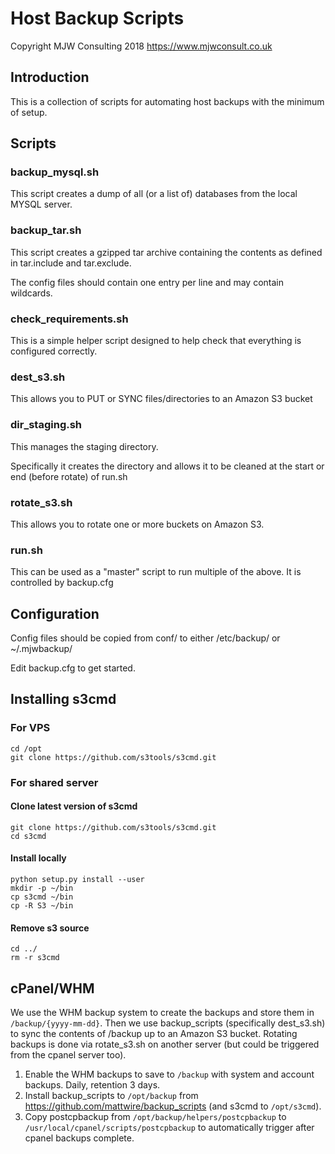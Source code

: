 # Host Backup Scripts

Copyright MJW Consulting 2018
https://www.mjwconsult.co.uk

## Introduction
This is a collection of scripts for automating host backups with the minimum of setup.

## Scripts
### backup_mysql.sh
This script creates a dump of all (or a list of) databases from the local MYSQL server.

### backup_tar.sh
This script creates a gzipped tar archive containing the contents as defined in tar.include and tar.exclude.

The config files should contain one entry per line and may contain wildcards.

### check_requirements.sh
This is a simple helper script designed to help check that everything is configured correctly.

### dest_s3.sh
This allows you to PUT or SYNC files/directories to an Amazon S3 bucket

### dir_staging.sh
This manages the staging directory.

Specifically it creates the directory and allows it to be cleaned at the start or end (before rotate) of run.sh

### rotate_s3.sh
This allows you to rotate one or more buckets on Amazon S3.

### run.sh
This can be used as a "master" script to run multiple of the above.  It is controlled by backup.cfg

## Configuration
Config files should be copied from conf/ to either /etc/backup/ or ~/.mjwbackup/

Edit backup.cfg to get started.

## Installing s3cmd
### For VPS
```
cd /opt
git clone https://github.com/s3tools/s3cmd.git
```

### For shared server
#### Clone latest version of s3cmd
```
git clone https://github.com/s3tools/s3cmd.git
cd s3cmd
```

#### Install locally
```
python setup.py install --user
mkdir -p ~/bin
cp s3cmd ~/bin
cp -R S3 ~/bin
```

#### Remove s3 source
```
cd ../
rm -r s3cmd
```

## cPanel/WHM
We use the WHM backup system to create the backups and store them in `/backup/{yyyy-mm-dd}`. Then we use backup_scripts (specifically dest_s3.sh) to sync the contents of /backup up to an Amazon S3 bucket. Rotating backups is done via rotate_s3.sh on another server (but could be triggered from the cpanel server too).

1. Enable the WHM backups to save to `/backup` with system and account backups. Daily, retention 3 days.
1. Install backup_scripts to `/opt/backup` from https://github.com/mattwire/backup_scripts (and s3cmd to `/opt/s3cmd`).
1. Copy postcpbackup from `/opt/backup/helpers/postcpbackup` to `/usr/local/cpanel/scripts/postcpbackup` to automatically trigger after cpanel backups complete.
